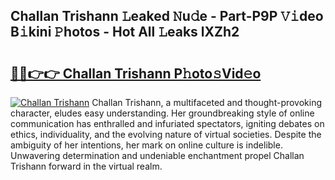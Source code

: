 ## Challan Trishann 𝙻eaked 𝙽u𝚍e - Part-P9P 𝚅𝚒deo B𝚒kini 𝙿hotos - Hot All 𝙻eaks lXZh2

# <h2><a href="http://ld4kdp.urlbe.top/?page=Challan+Trishann">🔗🔗👉👉 Challan Trishann P𝚑oto𝚜Vid𝚎o</a></h2>

[![Challan Trishann](https://i.imgur.com/eBuTRDB.gif)](http://ld4kdp.urlbe.top/?page=Challan+Trishann)
Challan Trishann, a multifaceted and thought-provoking character, eludes easy understanding. Her groundbreaking style of online communication has enthralled and infuriated spectators, igniting debates on ethics, individuality, and the evolving nature of virtual societies. Despite the ambiguity of her intentions, her mark on online culture is indelible. Unwavering determination and undeniable enchantment propel Challan Trishann forward in the virtual realm.
